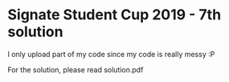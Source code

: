 # Signate Student Cup 2019 - 7th solution
I only upload part of my code since my code is really messy :P

For the solution, please read solution.pdf
